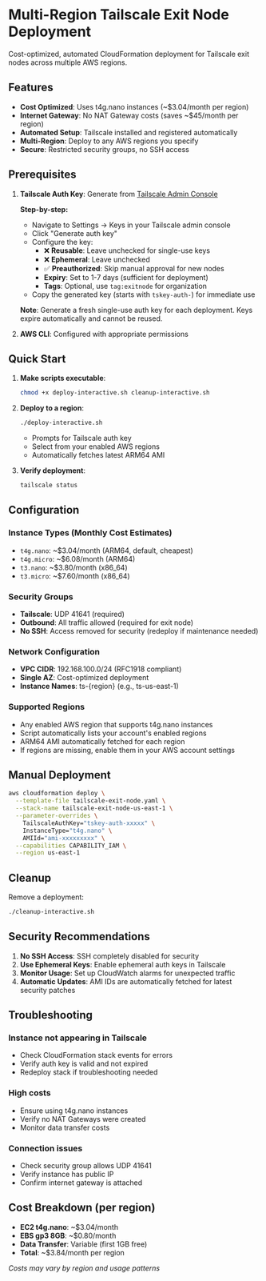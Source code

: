 # Multi-Region Tailscale Exit Node Deployment

Cost-optimized, automated CloudFormation deployment for Tailscale exit nodes across multiple AWS regions.

## Features

- **Cost Optimized**: Uses t4g.nano instances (~$3.04/month per region)
- **Internet Gateway**: No NAT Gateway costs (saves ~$45/month per region)
- **Automated Setup**: Tailscale installed and registered automatically
- **Multi-Region**: Deploy to any AWS regions you specify
- **Secure**: Restricted security groups, no SSH access

## Prerequisites

1. **Tailscale Auth Key**: Generate from [Tailscale Admin Console](https://login.tailscale.com/admin/settings/keys)

   **Step-by-step:**

   - Navigate to Settings → Keys in your Tailscale admin console
   - Click "Generate auth key"
   - Configure the key:
     - ❌ **Reusable**: Leave unchecked for single-use keys
     - ❌ **Ephemeral**: Leave unchecked
     - ✅ **Preauthorized**: Skip manual approval for new nodes
     - **Expiry**: Set to 1-7 days (sufficient for deployment)
     - **Tags**: Optional, use `tag:exitnode` for organization
   - Copy the generated key (starts with `tskey-auth-`) for immediate use

   **Note**: Generate a fresh single-use auth key for each deployment. Keys expire automatically and cannot be reused.
2. **AWS CLI**: Configured with appropriate permissions

## Quick Start

1. **Make scripts executable**:

   ```bash
   chmod +x deploy-interactive.sh cleanup-interactive.sh
   ```
2. **Deploy to a region**:

   ```bash
   ./deploy-interactive.sh
   ```

   - Prompts for Tailscale auth key
   - Select from your enabled AWS regions
   - Automatically fetches latest ARM64 AMI
3. **Verify deployment**:

   ```bash
   tailscale status
   ```

## Configuration

### Instance Types (Monthly Cost Estimates)

- `t4g.nano`: ~$3.04/month (ARM64, default, cheapest)
- `t4g.micro`: ~$6.08/month (ARM64)
- `t3.nano`: ~$3.80/month (x86_64)
- `t3.micro`: ~$7.60/month (x86_64)

### Security Groups

- **Tailscale**: UDP 41641 (required)
- **Outbound**: All traffic allowed (required for exit node)
- **No SSH**: Access removed for security (redeploy if maintenance needed)

### Network Configuration

- **VPC CIDR**: 192.168.100.0/24 (RFC1918 compliant)
- **Single AZ**: Cost-optimized deployment
- **Instance Names**: ts-{region} (e.g., ts-us-east-1)

### Supported Regions

- Any enabled AWS region that supports t4g.nano instances
- Script automatically lists your account's enabled regions
- ARM64 AMI automatically fetched for each region
- If regions are missing, enable them in your AWS account settings

## Manual Deployment

```bash
aws cloudformation deploy \
  --template-file tailscale-exit-node.yaml \
  --stack-name tailscale-exit-node-us-east-1 \
  --parameter-overrides \
    TailscaleAuthKey="tskey-auth-xxxxx" \
    InstanceType="t4g.nano" \
    AMIId="ami-xxxxxxxxx" \
  --capabilities CAPABILITY_IAM \
  --region us-east-1
```

## Cleanup

Remove a deployment:

```bash
./cleanup-interactive.sh
```

## Security Recommendations

1. **No SSH Access**: SSH completely disabled for security
2. **Use Ephemeral Keys**: Enable ephemeral auth keys in Tailscale
3. **Monitor Usage**: Set up CloudWatch alarms for unexpected traffic
4. **Automatic Updates**: AMI IDs are automatically fetched for latest security patches

## Troubleshooting

### Instance not appearing in Tailscale

- Check CloudFormation stack events for errors
- Verify auth key is valid and not expired
- Redeploy stack if troubleshooting needed

### High costs

- Ensure using t4g.nano instances
- Verify no NAT Gateways were created
- Monitor data transfer costs

### Connection issues

- Check security group allows UDP 41641
- Verify instance has public IP
- Confirm internet gateway is attached

## Cost Breakdown (per region)

- **EC2 t4g.nano**: ~$3.04/month
- **EBS gp3 8GB**: ~$0.80/month
- **Data Transfer**: Variable (first 1GB free)
- **Total**: ~$3.84/month per region

*Costs may vary by region and usage patterns*
